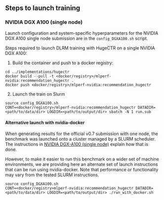 ## Steps to launch training

### NVIDIA DGX A100 (single node)

Launch configuration and system-specific hyperparameters for the NVIDIA DGX A100
single node submission are in the `config_DGXA100.sh` script.

Steps required to launch DLRM training with HugeCTR on a single NVIDIA DGX A100:


1. Build the container and push to a docker registry:
```
cd ../implementations/hugectr
docker build --pull -t <docker/registry>/mlperf-nvidia:recommendation_hugectr .
docker push <docker/registry>/mlperf-nvidia:recommendation_hugectr
```

2. Launch the train on Slurm
```
source config_DGXA100.sh
CONT=<docker/registry>/mlperf-nvidia:recommendation_hugectr DATADIR=<path/to/data/dir> LOGDIR=<path/to/output/dir> sbatch -N 1 run.sub
```

#### Alternative launch with nvidia-docker

When generating results for the official v0.7 submission with one node, the
benchmark was launched onto a cluster managed by a SLURM scheduler. The
instructions in [NVIDIA DGX-A100 (single node)](#nvidia-dgx-a100-single-node) explain
how that is done.

However, to make it easier to run this benchmark on a wider set of machine
environments, we are providing here an alternate set of launch instructions
that can be run using nvidia-docker. Note that performance or functionality may
vary from the tested SLURM instructions.

```
source config_DGXA100.sh
CONT=<docker/registry>mlperf-nvidia:recommendation_hugectr DATADIR=<path/to/data/dir> LOGDIR=<path/to/output/dir> ./run_with_docker.sh
```

